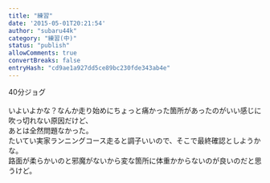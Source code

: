```yaml
---
title: "練習"
date: '2015-05-01T20:21:54'
author: "subaru44k"
category: "練習(中)"
status: "publish"
allowComments: true
convertBreaks: false
entryHash: "cd9ae1a927dd5ce89bc230fde343ab4e"
---
```

40分ジョグ<br>
<br>
いよいよかな？なんか走り始めにちょっと痛かった箇所があったのがいい感じに吹っ切れない原因だけど、<br>
あとは全然問題なかった。<br>
たいてい実家ランニングコース走ると調子いいので、そこで最終確認としようかな。<br>
路面が柔らかいのと邪魔がないから変な箇所に体重かからないのが良いのだと思うけど。
